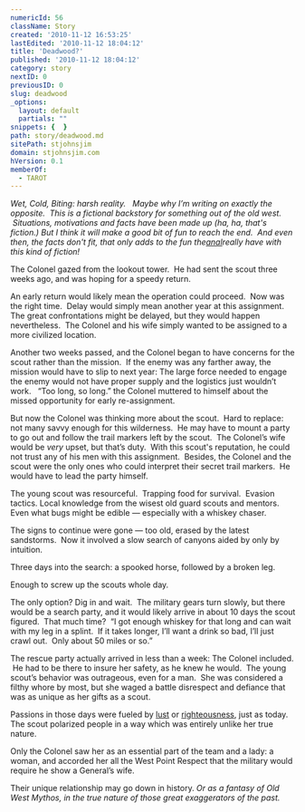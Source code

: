 ```yaml
---
numericId: 56
className: Story
created: '2010-11-12 16:53:25'
lastEdited: '2010-11-12 18:04:12'
title: 'Deadwood?'
published: '2010-11-12 18:04:12'
category: story
nextID: 0
previousID: 0
slug: deadwood
_options:
  layout: default
  partials: ""
snippets: {  }
path: story/deadwood.md
sitePath: stjohnsjim
domain: stjohnsjim.com
hVersion: 0.1
memberOf:
  - TAROT
---
```

_Wet, Cold, Biting: harsh reality. &nbsp; Maybe why I&rsquo;m writing on exactly the opposite.&nbsp; This is a fictional backstory for something out of the old west. &nbsp;Situations, motivations and facts have been made up (ha, ha, that's fiction.) But I think it will make a good bit of fun to reach the end. &nbsp;And even then, the facts don't fit, that only adds to the fun the_[_anal_][0]_really have with this kind of fiction!_

The Colonel gazed from the lookout tower.&nbsp; He had sent the scout three weeks ago, and was hoping for a speedy return.

An early return would likely mean the operation could proceed.&nbsp; Now was the right time.&nbsp; Delay would simply mean another year at this assignment.&nbsp; The great confrontations might be delayed, but they would happen nevertheless.&nbsp; The Colonel and his wife simply wanted to be assigned to a more civilized location.

Another two weeks passed, and the Colonel began to have concerns for the scout rather than the mission.&nbsp; If the enemy was any farther away, the mission would have to slip to next year: The large force needed to engage the enemy would not have proper supply and the logistics just wouldn&rsquo;t work. &nbsp; &ldquo;Too long, so long.&rdquo; the Colonel muttered to himself about the missed opportunity for early re-assignment.

But now the Colonel was thinking more about the scout.&nbsp; Hard to replace: not many savvy enough for this wilderness.&nbsp; He may have to mount a party to go out and follow the trail markers left by the scout.&nbsp; The Colonel&rsquo;s wife would be _very_ upset, but that&rsquo;s duty. &nbsp;With this scout's reputation, he could not trust any of his men with this assignment.&nbsp; Besides, the Colonel and the scout were the only ones who could interpret their secret trail markers.&nbsp; He would have to lead the party himself.

The young scout was resourceful.&nbsp; Trapping food for survival.&nbsp; Evasion tactics. Local knowledge from the wisest old guard scouts and mentors.&nbsp; Even what bugs might be edible &mdash; especially with a whiskey chaser.

The signs to continue were gone &mdash; too old, erased by the latest sandstorms.&nbsp; Now it involved a slow search of canyons aided by only by intuition.

Three days into the search: a spooked horse, followed by a broken leg.

Enough to screw up the scouts whole day.

The only option? Dig in and wait.&nbsp; The military gears turn slowly, but there would be a search party, and it would likely arrive in about 10 days the scout figured.&nbsp; That much time?&nbsp; &ldquo;I got enough whiskey for that long and can wait with my leg in a splint.&nbsp; If it takes longer, I&rsquo;ll want a drink so bad, I&rsquo;ll just crawl out.&nbsp; Only about 50 miles or so.&rdquo;

The rescue party actually arrived in less than a week: The Colonel included. &nbsp;He had to be there to insure her safety, as he knew he would. &nbsp;The young scout&rsquo;s behavior was outrageous, even for a man.&nbsp; She was considered a filthy whore by most, but she waged a battle disrespect and defiance that was as unique as her gifts as a scout.

Passions in those days were fueled by [lust][1] or [righteousness][2], just as today.&nbsp; The scout polarized people in a way which was entirely unlike her true nature.&nbsp;

Only the Colonel saw her as an essential part of the team and a lady: a woman, and accorded her all the West Point Respect that the military would require he show a General&rsquo;s wife.

Their unique relationship may go down in history.&nbsp;_Or as a fantasy of Old West Mythos, in the true nature of those great exaggerators of the past._

[0]: http://www.theonion.com/articles/war-on-string-may-be-unwinnable-says-cat-general,9636/
[1]: http://www.google.com/search?rls=en&amp;q=blue+state&amp;ie=UTF-8&amp;oe=UTF-8
[2]: http://www.google.com/search?rls=en&amp;q=red+state&amp;ie=UTF-8&amp;oe=UTF-8